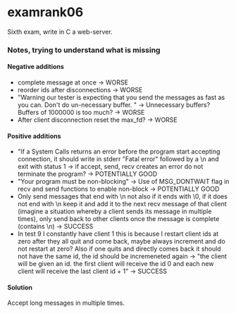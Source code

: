 # examrank06

Sixth exam, write in C a web-server.

### Notes, trying to understand what is missing
#### Negative additions
* complete message at once -> WORSE
* reorder ids after disconnections -> WORSE
* "Warning our tester is expecting that you send the messages as fast as you can. Don't do un-necessary buffer.
" -> Unnecessary buffers? Buffers of 1000000 is too much? -> WORSE
* After client disconnection reset the max_fd? -> WORSE
#### Positive additions
* "If a System Calls returns an error before the program start accepting connection, it should write in stderr "Fatal error" followed by a \n and exit with status 1 -> if accept, send, recv creates an error do not terminate the program? -> POTENTIALLY GOOD
* "Your program must be non-blocking" -> Use of MSG_DONTWAIT flag in recv and send functions to enable non-block -> POTENTIALLY GOOD
* Only send messages that end with \n not also if it ends with \0, if it does not end with \n keep it and add it to the next recv message of that client (imagine a situation whereby a client sends its message in multiple times), only send back to other clients once the message is complete (contains \n) -> SUCCESS
* In test 9 I constantly have client 1 this is because I restart client ids at zero after they all quit and come back, maybe always increment and do not restart at zero? Also if one quits and directly comes back it should not have the same id, the id should be incremeneted again -> "the client will be given an id. the first client will receive the id 0 and each new client will receive the last client id + 1" -> SUCCESS
#### Solution
Accept long messages in multiple times.
